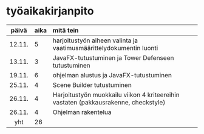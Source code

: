 # työaikakirjanpito

| päivä | aika | mitä tein  |
| :----:|:-----| :-----|
| 12.11. | 5    | harjoitustyön aiheen valinta ja vaatimusmäärittelydokumentin luonti |
| 13.11. | 3    | JavaFX-tutustuminen ja Tower Defenseen tutustuminen |
| 19.11. | 6    | ohjelman alustus ja JavaFX-tutustuminen |
| 25.11. | 4    | Scene Builder tutustuminen |
| 26.11. | 4    | Harjoitustyön muokkailu viikon 4 kriteereihin vastaten (pakkausrakenne, checkstyle) |
| 26.11. | 4    | Ohjelman rakentelua |
| yht   | 26   | | 